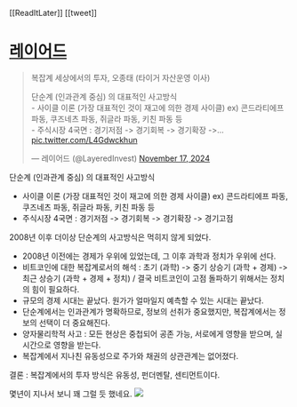 [[ReadItLater]] [[tweet]]

# [레이어드](https://twitter.com/LayeredInvest/status/1858162070094766402)

> 복잡계 세상에서의 투자, 오종태 (타이거 자산운영 이사)  
>   
> 단순계 (인과관계 중심) 의 대표적인 사고방식  
> \- 사이클 이론 (가장 대표적인 것이 재고에 의한 경제 사이클) ex) 콘드라티에프 파동, 쿠즈네츠 파동, 쥐글라 파동, 키친 파동 등  
> \- 주식시장 4국면 : 경기저점 -> 경기회복 -> 경기확장 ->… [pic.twitter.com/L4Gdwckhun](https://t.co/L4Gdwckhun)
> 
> — 레이어드 (@LayeredInvest) [November 17, 2024](https://twitter.com/LayeredInvest/status/1858162070094766402?ref_src=twsrc%5Etfw)

단순계 (인과관계 중심) 의 대표적인 사고방식
- 사이클 이론 (가장 대표적인 것이 재고에 의한 경제 사이클) ex) 콘드라티에프 파동, 쿠즈네츠 파동, 쥐글라 파동, 키친 파동 등
- 주식시장 4국면 : 경기저점 -> 경기회복 -> 경기확장 -> 경기고점

2008년 이후 더이상 단순계의 사고방식은 먹히지 않게 되었다. 
- 2008년 이전에는 경제가 우위에 있었는데, 그 이후 과학과 정치가 우위에 선다.
- 비트코인에 대한 복잡계로서의 해석 : 초기 (과학) -> 중기 상승기 (과학 + 경제) -> 최근 상승기 (과학 + 경제 + 정치) / 결국 비트코인이 고점 돌파하기 위해서는 정치의 힘이 필요하다.
- 규모의 경제 시대는 끝났다. 원가가 얼마일지 예측할 수 있는 시대는 끝났다.
- 단순계에서는 인과관계가 명확하므로, 정보의 선취가 중요했지만, 복잡계에서는 정보의 선택이 더 중요해진다.
- 양자물리학적 사고 : 모든 현상은 중첩되어 공존 가능, 서로에게 영향을 받으며, 실시간으로 영향을 받는다.
- 복잡계에서 지나친 유동성으로 주가와 채권의 상관관계는 없어졌다.

결론 : 복잡계에서의 투자 방식은 유동성, 펀더멘탈, 센티먼트이다.

몇년이 지나서 보니 꽤 그럴 듯 했네요.
![](https://i.imgur.com/cBgj95n.png)
